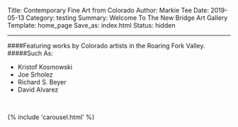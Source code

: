 Title: Contemporary Fine Art from Colorado
Author: Markie Tee
Date: 2019-05-13
Category: testing
Summary: Welcome To The New Bridge Art Gallery
Template: home_page
Save_as: index.html
Status: hidden

-------------------------------------------------------------------
####Featuring works by Colorado artists in the Roaring Fork Valley.
#####Such As:
 * Kristof Kosmowski
 * Joe Srholez
 * Richard S. Beyer
 * David Alvarez


<br/>

{% include 'carousel.html' %}


